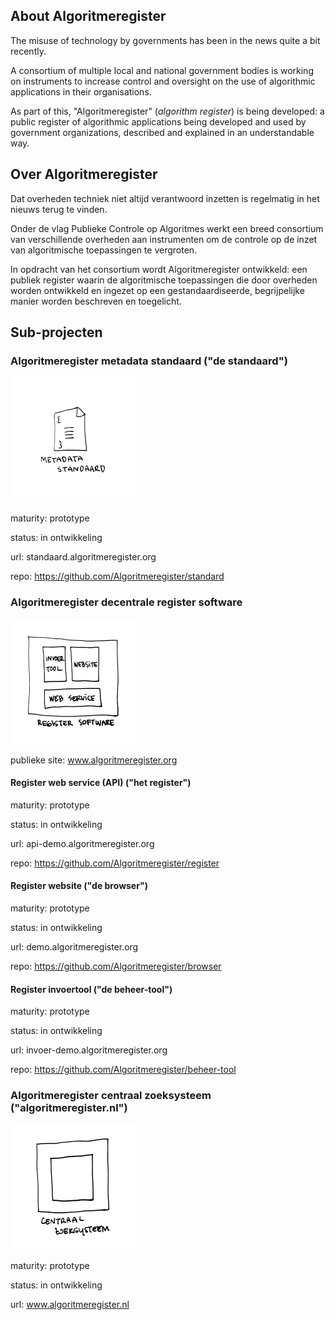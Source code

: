 ## About Algoritmeregister

The misuse of technology by governments has been in the news quite a bit recently.

A consortium of multiple local and national government bodies is working on instruments to increase control and oversight on the use of algorithmic applications in their organisations.

As part of this, "Algoritmeregister" (*algorithm register*) is being developed: a public register of algorithmic applications being developed and used by government organizations, described and explained in an understandable way.

## Over Algoritmeregister

Dat overheden techniek niet altijd verantwoord inzetten is regelmatig in het nieuws terug te vinden.

Onder de vlag Publieke Controle op Algoritmes werkt een breed consortium van verschillende overheden aan instrumenten om de controle op de inzet van algoritmische toepassingen te vergroten.

In opdracht van het consortium wordt Algoritmeregister ontwikkeld: een publiek register waarin de algoritmische toepassingen die door overheden worden ontwikkeld en ingezet op een gestandaardiseerde, begrijpelijke manier worden beschreven en toegelicht.

## Sub-projecten

### Algoritmeregister metadata standaard ("de standaard")

<a href="https://github.com/Algoritmeregister/standard">
<img alt="Metadata standaard illustratie" src="https://github.com/Algoritmeregister/.github/blob/master/profile/metadata-standaard.png?raw=true" width="200">
</a>

maturity: prototype

status: in ontwikkeling

url: standaard.algoritmeregister.org

repo: https://github.com/Algoritmeregister/standard

### Algoritmeregister decentrale register software

<img alt="Register software illustratie" src="https://github.com/Algoritmeregister/.github/blob/master/profile/register-software.png?raw=true" width="200">

publieke site: www.algoritmeregister.org

#### Register web service (API) ("het register")

maturity: prototype

status: in ontwikkeling

url: api-demo.algoritmeregister.org

repo: https://github.com/Algoritmeregister/register

#### Register website ("de browser")

maturity: prototype

status: in ontwikkeling

url: demo.algoritmeregister.org

repo: https://github.com/Algoritmeregister/browser

#### Register invoertool ("de beheer-tool")

maturity: prototype

status: in ontwikkeling

url: invoer-demo.algoritmeregister.org

repo: https://github.com/Algoritmeregister/beheer-tool

### Algoritmeregister centraal zoeksysteem ("algoritmeregister.nl")

<img alt="Centraal zoeksysteem illustratie" src="https://github.com/Algoritmeregister/.github/blob/master/profile/centraal-zoeksysteem.png?raw=true" width="200">

maturity: prototype

status: in ontwikkeling

url: www.algoritmeregister.nl
